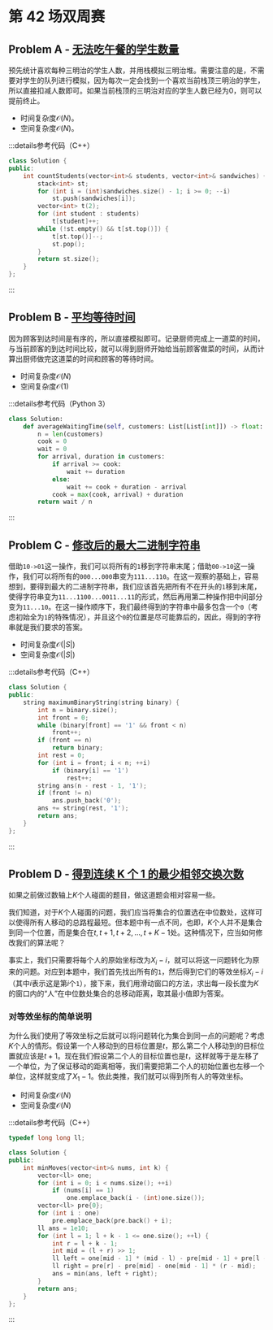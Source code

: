 # 第 42 场双周赛

## Problem A - [无法吃午餐的学生数量](https://leetcode.cn/problems/number-of-students-unable-to-eat-lunch/)

预先统计喜欢每种三明治的学生人数，并用栈模拟三明治堆。需要注意的是，不需要对学生的队列进行模拟，因为每次一定会找到一个喜欢当前栈顶三明治的学生，所以直接扣减人数即可。如果当前栈顶的三明治对应的学生人数已经为$0$，则可以提前终止。

- 时间复杂度$\mathcal{O}(N)$。
- 空间复杂度$\mathcal{O}(N)$。

:::details参考代码（C++）

```cpp
class Solution {
public:
    int countStudents(vector<int>& students, vector<int>& sandwiches) {
        stack<int> st;
        for (int i = (int)sandwiches.size() - 1; i >= 0; --i)
            st.push(sandwiches[i]);
        vector<int> t(2);
        for (int student : students)
            t[student]++;
        while (!st.empty() && t[st.top()]) {
            t[st.top()]--;
            st.pop();
        }
        return st.size();
    }
};
```

:::

## Problem B - [平均等待时间](https://leetcode.cn/problems/average-waiting-time/)

因为顾客到达时间是有序的，所以直接模拟即可。记录厨师完成上一道菜的时间，与当前顾客的到达时间比较，就可以得到厨师开始给当前顾客做菜的时间，从而计算出厨师做完这道菜的时间和顾客的等待时间。

- 时间复杂度$\mathcal{O}(N)$
- 空间复杂度$\mathcal{O}(1)$

:::details参考代码（Python 3）

```python
class Solution:
    def averageWaitingTime(self, customers: List[List[int]]) -> float:
        n = len(customers)
        cook = 0
        wait = 0
        for arrival, duration in customers:
            if arrival >= cook:
                wait += duration
            else:
                wait += cook + duration - arrival
            cook = max(cook, arrival) + duration
        return wait / n
```

:::

## Problem C - [修改后的最大二进制字符串](https://leetcode.cn/problems/maximum-binary-string-after-change/)

借助`10->01`这一操作，我们可以将所有的`1`移到字符串末尾；借助`00->10`这一操作，我们可以将所有的`000...000`串变为`111...110`。在这一观察的基础上，容易想到，要得到最大的二进制字符串，我们应该首先把所有不在开头的`1`移到末尾，使得字符串变为`11...1100...0011...11`的形式，然后再用第二种操作把中间部分变为`11...10`。在这一操作顺序下，我们最终得到的字符串中最多包含一个`0`（考虑初始全为`1`的特殊情况），并且这个`0`的位置是尽可能靠后的，因此，得到的字符串就是我们要求的答案。

- 时间复杂度$\mathcal{O}(|S|)$
- 空间复杂度$\mathcal{O}(|S|)$

:::details参考代码（C++）

```cpp
class Solution {
public:
    string maximumBinaryString(string binary) {
        int n = binary.size();
        int front = 0;
        while (binary[front] == '1' && front < n)
            front++;
        if (front == n)
            return binary;
        int rest = 0;
        for (int i = front; i < n; ++i)
            if (binary[i] == '1')
                rest++;
        string ans(n - rest - 1, '1');
        if (front != n)
            ans.push_back('0');
        ans += string(rest, '1');
        return ans;
    }
};
```

:::

## Problem D - [得到连续 K 个 1 的最少相邻交换次数](https://leetcode.cn/problems/minimum-adjacent-swaps-for-k-consecutive-ones/)

如果之前做过数轴上$K$个人碰面的题目，做这道题会相对容易一些。

我们知道，对于$K$个人碰面的问题，我们应当将集合的位置选在中位数处，这样可以使得所有人移动的总路程最短。但本题中有一点不同，也即，$K$个人并不是集合到同一个位置，而是集合在$t,t+1,t+2,\dots,t+K-1$处。这种情况下，应当如何修改我们的算法呢？

事实上，我们只需要将每个人的原始坐标改为$X_i-i$，就可以将这一问题转化为原来的问题。对应到本题中，我们首先找出所有的`1`，然后得到它们的等效坐标$X_i-i$（其中$i$表示这是第$i$个`1`），接下来，我们用滑动窗口的方法，求出每一段长度为$K$的窗口内的“人”在中位数处集合的总移动距离，取其最小值即为答案。

### 对等效坐标的简单说明

为什么我们使用了等效坐标之后就可以将问题转化为集合到同一点的问题呢？考虑$K$个人的情形。假设第一个人移动到的目标位置是$t$，那么第二个人移动到的目标位置就应该是$t+1$。现在我们假设第二个人的目标位置也是$t$，这样就等于是左移了一个单位，为了保证移动的距离相等，我们需要把第二个人的初始位置也左移一个单位，这样就变成了$X_1-1$。依此类推，我们就可以得到所有人的等效坐标。

- 时间复杂度$\mathcal{O}(N)$
- 空间复杂度$\mathcal{O}(N)$

:::details参考代码（C++）

```cpp
typedef long long ll;

class Solution {
public:
    int minMoves(vector<int>& nums, int k) {
        vector<ll> one;
        for (int i = 0; i < nums.size(); ++i)
            if (nums[i] == 1)
                one.emplace_back(i - (int)one.size());
        vector<ll> pre{0};
        for (int i : one)
            pre.emplace_back(pre.back() + i);
        ll ans = 1e10;
        for (int l = 1; l + k - 1 <= one.size(); ++l) {
            int r = l + k - 1;
            int mid = (l + r) >> 1;
            ll left = one[mid - 1] * (mid - l) - pre[mid - 1] + pre[l - 1];
            ll right = pre[r] - pre[mid] - one[mid - 1] * (r - mid);
            ans = min(ans, left + right);
        }
        return ans;
    }
};
```

:::
